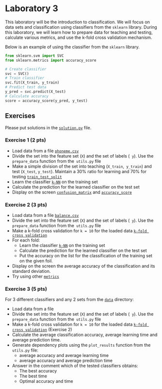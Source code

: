 # Laboratory 3

This laboratory will be the introduction to classification. We will focus on data sets and classification using classifiers from the `sklearn` library. During this laboratory, we will learn how to prepare data for teaching and testing, calculate various metrics, and use the k-fold cross validation mechanism.

Below is an example of using the classifier from the `sklearn` library.

```python
from sklearn.svm import SVC
from sklearn.metrics import accuracy_score

# Create classifier
svc = SVC()
# Train classifier
svc.fit(X_train, y_train)
# Predict test data
y_pred = svc.predict(X_test)
# Calculate accuracy
score = accuracy_score(y_pred, y_test)
```

## Exercises

Please put solutions in the [`solution.py`](solution.py) file.

### Exercise 1 (2 pts)

- Load data from a file [`phoneme.csv`](data/phoneme.csv)
- Divide the set into the feature set (`X`) and the set of labels (` y`). Use the `prepare_data` function from the` utils.py` file
- Make a simple division of the set into teaching (`X_train`,` y_train`) and test (`X_test`, `y_test`). Maintain a 30% ratio for learning and 70% for testing [`train_test_split`](https://scikit-learn.org/stable/modules/generated/sklearn.model_selection.train_test_split.html)
- Learn the classifier [`k-NN`](http://scikit-learn.org/stable/modules/generated/sklearn.neighbors.KNeighborsClassifier.html#sklearn.neighbors.KNeighborsClassifier) on the training set
- Calculate the prediction for the learned classifier on the test set
- Display on the screen [`confusion_matrix`](https://scikit-learn.org/stable/modules/generated/sklearn.metrics.confusion_matrix.html) and [`accuracy_score`](https://scikit-learn.org/stable/modules/generated/sklearn.metrics.accuracy_score.html)

### Exercise 2 (3 pts)

- Load data from a file [`balance.csv`](data/balance.csv)
- Divide the set into the feature set (`X`) and the set of labels (` y`). Use the `prepare_data` function from the` utils.py` file
- Make a k-fold cross validation for `k = 10` for the loaded data [`k-fold cross validation`](https://scikit-learn.org/stable/modules/generated/sklearn.model_selection.KFold.html)
- For each fold:
  - Learn the classifier [`k-NN`](http://scikit-learn.org/stable/modules/generated/sklearn.neighbors.KNeighborsClassifier.html#sklearn.neighbors.KNeighborsClassifier) on the training set
  - Calculate the prediction for the learned classifier on the test set
  - Put the accuracy on the list for the classification of the training set on the given foil.
- Display on the screen the average accuracy of the classification and its standard deviation.
- Try using other [`metrics`](https://scikit-learn.org/stable/modules/classes.html#module-sklearn.metrics)

### Exercise 3 (5 pts)

For 3 different classifiers and any 2 sets from the [`data`](data) directory:

- Load data from a file
- Divide the set into the feature set (`X`) and the set of labels (` y`). Use the `prepare_data` function from the` utils.py` file
- Make a k-fold cross validation for `k = 10` for the loaded data [`k-fold cross validation`](https://scikit-learn.org/stable/modules/generated/sklearn.model_selection.KFold.html) (Exercise 2)
- Calculate the average classification accuracy, average learning time and average prediction time.
- Generate dependency plots using the `plot_results` function from the `utils.py` file:
  - average accuracy and average learning time
  - average accuracy and average prediction time
- Answer in the comment which of the tested classifiers obtains:
  - The best accuracy
  - The best time
  - Optimal accuracy and time
